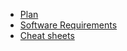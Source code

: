 - [Plan](https://github.com/WhiteRookPL/quality-excites-event-2014/wiki/Plan)
- [Software Requirements](https://github.com/WhiteRookPL/quality-excites-event-2014/wiki/Software-Requirements)
- [Cheat sheets](https://github.com/WhiteRookPL/quality-excites-event-2014/wiki/Cheat-sheet)
